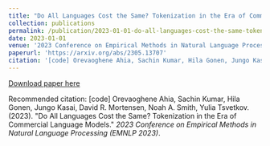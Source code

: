 ```yaml
---
title: "Do All Languages Cost the Same? Tokenization in the Era of Commercial Language Models"
collection: publications
permalink: /publication/2023-01-01-do-all-languages-cost-the-same-tokenization-in-the-era-of-commercial-language-models
date: 2023-01-01
venue: '2023 Conference on Empirical Methods in Natural Language Processing (EMNLP 2023)'
paperurl: 'https://arxiv.org/abs/2305.13707'
citation: '[code] Orevaoghene Ahia, Sachin Kumar, Hila Gonen, Jungo Kasai, David R. Mortensen, Noah A. Smith, Yulia Tsvetkov. (2023). &quot;Do All Languages Cost the Same? Tokenization in the Era of Commercial Language Models.&quot; <i>2023 Conference on Empirical Methods in Natural Language Processing (EMNLP 2023)</i>.'
---
```


<a href='https://arxiv.org/abs/2305.13707'>Download paper here</a>

Recommended citation: [code] Orevaoghene Ahia, Sachin Kumar, Hila Gonen, Jungo Kasai, David R. Mortensen, Noah A. Smith, Yulia Tsvetkov. (2023). "Do All Languages Cost the Same? Tokenization in the Era of Commercial Language Models." <i>2023 Conference on Empirical Methods in Natural Language Processing (EMNLP 2023)</i>.